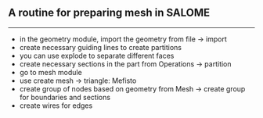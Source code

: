 ## A routine for preparing mesh in SALOME
---
- in the geometry module, import the geometry from file &rarr; import
- create necessary guiding lines to create partitions
- you can use explode to separate different faces
- create necessary sections in the part from Operations &rarr; partition
- go to mesh module
- use create mesh &rarr; triangle: Mefisto
- create group of nodes based on geometry from Mesh &rarr; create group for boundaries and sections
- create wires for edges